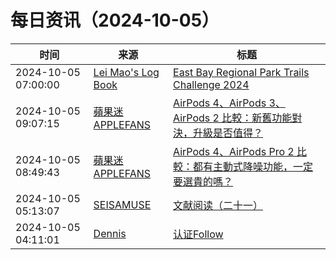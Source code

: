 ﻿# 每日资讯（2024-10-05）

|时间|来源|标题|
|---|---|---|
|2024-10-05 07:00:00|[Lei Mao's Log Book](https://leimao.github.io/atom.xml)|[East Bay Regional Park Trails Challenge 2024](https://leimao.github.io/essay/East-Bay-Regional-Park-Trails-Challenge-2024/)|
|2024-10-05 09:07:15|[蘋果迷 APPLEFANS](https://applefans.today/feed/)|[AirPods 4、AirPods 3、AirPods 2 比較：新舊功能對決，升級是否值得？](https://applefans.today/2024-compared-airpods-4-vs-airpods-3-vs-airpods-2/)|
|2024-10-05 08:49:43|[蘋果迷 APPLEFANS](https://applefans.today/feed/)|[AirPods 4、AirPods Pro 2 比較：都有主動式降噪功能，一定要選貴的嗎？](https://applefans.today/2024-compared-airpods-4-vs-airpods-pro-2/)|
|2024-10-05 05:13:07|[SEISAMUSE](https://www.seis-jun.xyz/atom.xml)|[文献阅读（二十一）](http://www.seis-jun.xyz/paper-reading-21)|
|2024-10-05 04:11:01|[Dennis](https://www.domon.cn/rss/)|[认证Follow](https://www.domon.cn/ren-zheng-follow/)|
